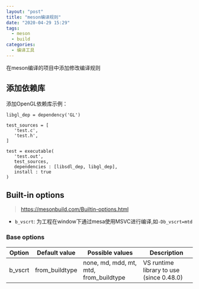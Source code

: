```yaml
---
layout: "post"
title: "meson编译规则"
date: "2020-04-29 15:29"
tags:
  - meson
  - build
categories:
  - 编译工具
---
```


在meson编译的项目中添加修改编译规则

<!--more-->


## 添加依赖库

添加OpenGL依赖库示例：
```
libgl_dep = dependency('GL')

test_sources = [
   'test.c',
   'test.h',
]

test = executable(
   'test.out',
   test_sources,
   dependencies : [libsdl_dep, libgl_dep],
   install : true
)
```

## Built-in options

> https://mesonbuild.com/Builtin-options.html

- `b_vscrt`: 为工程在window下通过mesa使用MSVC进行编译,如`-Db_vscrt=mtd`

### Base options


| Option  | Default value  | Possible values                        | Description                              |
| ------- | -------------- | -------------------------------------- | ---------------------------------------- |
| b_vscrt | from_buildtype | none, md, mdd, mt, mtd, from_buildtype | VS runtime library to use (since 0.48.0) |

